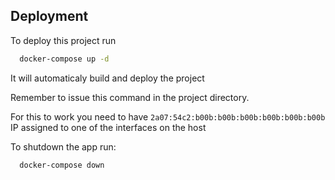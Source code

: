 
## Deployment

To deploy this project run

```bash
  docker-compose up -d 

```

It will automaticaly build and deploy the project

Remember to issue this command in the project directory. 

For this to work you need to have 
```2a07:54c2:b00b:b00b:b00b:b00b:b00b:b00b``` IP assigned to one of the interfaces on the host

To shutdown the app run:
```bash
  docker-compose down 

```
